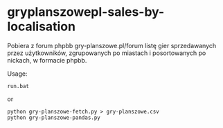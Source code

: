 # gryplanszowepl-sales-by-localisation

Pobiera z forum phpbb gry-planszowe.pl/forum listę gier sprzedawanych przez użytkowników, zgrupowanych po miastach i posortowanych po nickach, w formacie phpbb.

Usage:
```
run.bat
``` 
or
```
python gry-planszowe-fetch.py > gry-planszowe.csv
python gry-planszowe-pandas.py
```
